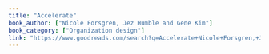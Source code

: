 ```yaml
---
title: "Accelerate"
book_author: ["Nicole Forsgren, Jez Humble and Gene Kim"]
book_category: ["Organization design"]
link: "https://www.goodreads.com/search?q=Accelerate+Nicole+Forsgren,+Jez+Humble+and+Gene+Kim"
---
```

